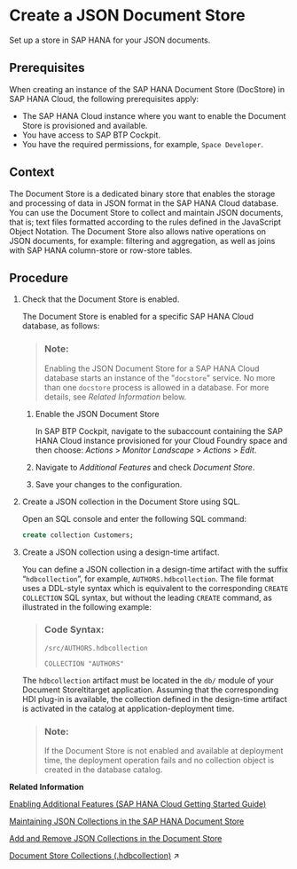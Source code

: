 <!-- loio519fdcd4075549889261bbf1b2e1dc36 -->

# Create a JSON Document Store

Set up a store in SAP HANA for your JSON documents.



<a name="loio519fdcd4075549889261bbf1b2e1dc36__prereq_u5n_fbz_tnb"/>

## Prerequisites

When creating an instance of the SAP HANA Document Store \(DocStore\) in SAP HANA Cloud, the following prerequisites apply:

-   The SAP HANA Cloud instance where you want to enable the Document Store is provisioned and available.
-   You have access to SAP BTP Cockpit.
-   You have the required permissions, for example, `Space Developer`.



## Context

The Document Store is a dedicated binary store that enables the storage and processing of data in JSON format in the SAP HANA Cloud database. You can use the Document Store to collect and maintain JSON documents, that is; text files formatted according to the rules defined in the JavaScript Object Notation. The Document Store also allows native operations on JSON documents, for example: filtering and aggregation, as well as joins with SAP HANA column-store or row-store tables.



## Procedure

1.  Check that the Document Store is enabled.

    The Document Store is enabled for a specific SAP HANA Cloud database, as follows:

    > ### Note:  
    > Enabling the JSON Document Store for a SAP HANA Cloud database starts an instance of the "`docstore`" service. No more than one `docstore` process is allowed in a database. For more details, see *Related Information* below.

    1.  Enable the JSON Document Store

        In SAP BTP Cockpit, navigate to the subaccount containing the SAP HANA Cloud instance provisioned for your Cloud Foundry space and then choose: *Actions* \> *Monitor Landscape* \> *Actions* \> *Edit*.

    2.  Navigate to *Additional Features* and check *Document Store*.

    3.  Save your changes to the configuration.


2.  Create a JSON collection in the Document Store using SQL.

    Open an SQL console and enter the following SQL command:

    ```sql
    create collection Customers;
    ```

3.  Create a JSON collection using a design-time artifact.

    You can define a JSON collection in a design-time artifact with the suffix “`hdbcollection`”, for example, `AUTHORS.hdbcollection`. The file format uses a DDL-style syntax which is equivalent to the corresponding `CREATE COLLECTION` SQL syntax, but without the leading `CREATE` command, as illustrated in the following example:

    > ### Code Syntax:  
    > `/src/AUTHORS.hdbcollection`
    > 
    > ```
    > COLLECTION "AUTHORS"
    > ```

    The `hdbcollection` artifact must be located in the `db/` module of your Document Storeltitarget application. Assuming that the corresponding HDI plug-in is available, the collection defined in the design-time artifact is activated in the catalog at application-deployment time.

    > ### Note:  
    > If the Document Store is not enabled and available at deployment time, the deployment operation fails and no collection object is created in the database catalog.


**Related Information**  


[Enabling Additional Features \(SAP HANA Cloud Getting Started Guide\)](https://help.sap.com/viewer/DRAFT/9ae9104a46f74a6583ce5182e7fb20cb/dev/en-US/e379ccd3475643e4895b526296235241.html)

[Maintaining JSON Collections in the SAP HANA Document Store](maintaining-json-collections-in-the-sap-hana-document-store-a8f6f34.md "The SAP HANA Document Store (DocStore) is used to store collections which contain one or more JSON artifacts (documents).")

[Add and Remove JSON Collections in the Document Store](add-and-remove-json-collections-in-the-document-store-fc6a0ab.md "Maintain new and existing collections of JSON documents in the SAP HANA Document Store.")

[Document Store Collections (.hdbcollection)](https://help.sap.com/viewer/c2cc2e43458d4abda6788049c58143dc/2023_4_QRC/en-US/fe16b635277c4aea825c72973f159359.html "Transforms a design-time document-collection resource into a collection database object.") :arrow_upper_right:

